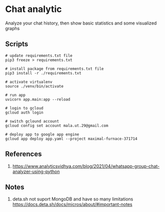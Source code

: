 # Chat analytic

Analyze your chat history, then show basic statistics and some visualized graphs

## Scripts

```shell
# update requirements.txt file
pip3 freeze > requirements.txt

# install package from requirements.txt file
pip3 install -r ./requirements.txt

# activate virtualenv
source ./venv/bin/activate

# run app
uvicorn app.main:app --reload

# login to gcloud
gcloud auth login

# switch gclound account
gcloud config set account mala.ut.29@gmail.com

# deploy app to google app engine
gcloud app deploy app.yaml --project maximal-furnace-371714
```

## References

1. <https://www.analyticsvidhya.com/blog/2021/04/whatsapp-group-chat-analyzer-using-python>

## Notes

1. deta.sh not suport MongoDB and have so many limitations <https://docs.deta.sh/docs/micros/about/#important-notes>
